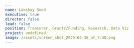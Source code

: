 ```yaml
---
name: Lakshay Sood
executive: true
director: false
lead: false
position: Treasurer, Grants/Funding, Research, Data Viz
project: undefined
image: /assets/screen_shot_2020-04-30_at_7.38.png
---
```

